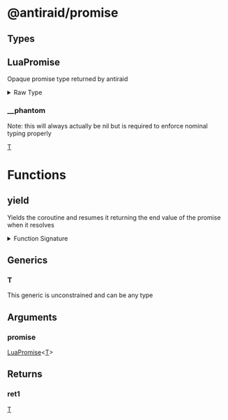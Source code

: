 <div id="@antiraid/promise"></div>

# @antiraid/promise

<div id="Types"></div>

## Types

<div id="LuaPromise"></div>

## LuaPromise

Opaque promise type returned by antiraid

<details>
<summary>Raw Type</summary>

```luau
--- Opaque promise type returned by antiraid
type LuaPromise<T> = {
	--- Note: this will always actually be nil but is required to enforce nominal typing properly
	__phantom: T
}
```

</details>

<div id="__phantom"></div>

### __phantom

Note: this will always actually be nil but is required to enforce nominal typing properly

[T](#T)

<div id="Functions"></div>

# Functions

<div id="yield"></div>

## yield

Yields the coroutine and resumes it returning the end value of the promise when it resolves

<details>
<summary>Function Signature</summary>

```luau
--- Yields the coroutine and resumes it returning the end value of the promise when it resolves
function yield<T>(promise: LuaPromise<T>) -> T end
```

</details>

<div id="Generics"></div>

## Generics

<div id="T"></div>

### T

This generic is unconstrained and can be any type

<div id="Arguments"></div>

## Arguments

<div id="promise"></div>

### promise

[LuaPromise](#LuaPromise)&lt;[T](#T)&gt;<div id="Returns"></div>

## Returns

<div id="ret1"></div>

### ret1

[T](#T)